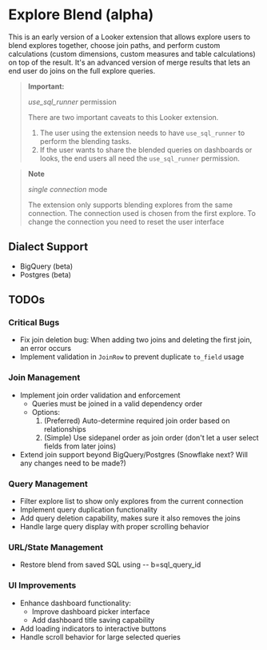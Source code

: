 # Explore Blend (alpha)
This is an early version of a Looker extension that allows explore users to blend explores together, choose join paths, and perform custom calculations (custom dimensions, custom measures and table calculations) on top of the result. It's an advanced version of merge results that lets an end user do joins on the full explore queries. 

> **Important:** 
>
> *use_sql_runner* permission
>
> There are two important caveats to this Looker extension. 
> 1. The user using the extension needs to have `use_sql_runner` to perform the blending tasks. 
> 2. If the user wants to share the blended queries on dashboards or looks, the end users all need the `use_sql_runner` permission.


> **Note**
> 
> *single connection* mode
>
> The extension only supports blending explores from the same connection. The connection used is chosen from the first explore. To change the connection you need to reset the user interface

## Dialect Support
- BigQuery (beta)
- Postgres (beta)

## TODOs

### Critical Bugs
- Fix join deletion bug: When adding two joins and deleting the first join, an error occurs
- Implement validation in `JoinRow` to prevent duplicate `to_field` usage

### Join Management
- Implement join order validation and enforcement
  - Queries must be joined in a valid dependency order
  - Options:
    1. (Preferred) Auto-determine required join order based on relationships
    2. (Simple) Use sidepanel order as join order (don't let a user select fields from later joins)
- Extend join support beyond BigQuery/Postgres (Snowflake next? Will any changes need to be made?)

### Query Management
- Filter explore list to show only explores from the current connection
- Implement query duplication functionality
- Add query deletion capability, makes sure it also removes the joins
- Handle large query display with proper scrolling behavior

### URL/State Management
- Restore blend from saved SQL using -- b=sql_query_id

### UI Improvements
- Enhance dashboard functionality:
  - Improve dashboard picker interface
  - Add dashboard title saving capability
- Add loading indicators to interactive buttons
- Handle scroll behavior for large selected queries
